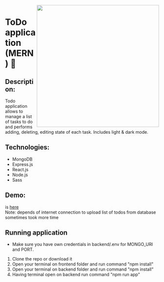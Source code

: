 <img src="https://user-images.githubusercontent.com/102720711/203614271-6b742d2c-22f6-4f67-b3f8-b1ba3354f23e.png" width="400" height="400" align="right" /> 

# ToDo application (MERN) :dart:

## Description: 
Todo application allows to manage a list of tasks to do and performs adding, deleting, editing state of each task. Includes light & dark mode. <br />

## Technologies: 
 - MongoDB 
 - Express.js
 - React.js
 - Node.js
 - Sass 

 ## Demo: 
is [here](https://frontend-kzea.onrender.com) </br>
Note: depends of internet connection to upload list of todos from database sometimes took more time 

## Running application
- Make sure you have own credentials in backend/.env for MONGO_URI and PORT.
1. Clone the repo or download it
2. Open your terminal on frontend folder and run command "npm install"
3. Open your terminal on backend folder and run command "npm install"
4. Having terminal open on backend run command "npm run app"
